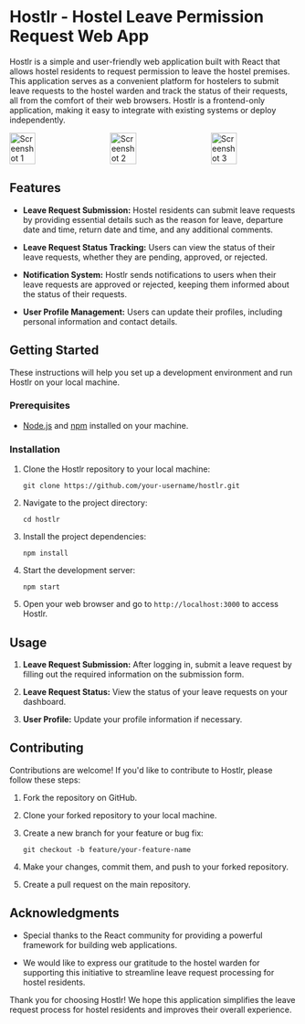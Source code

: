 # Hostlr - Hostel Leave Permission Request Web App

Hostlr is a simple and user-friendly web application built with React that allows hostel residents to request permission to leave the hostel premises. This application serves as a convenient platform for hostelers to submit leave requests to the hostel warden and track the status of their requests, all from the comfort of their web browsers. Hostlr is a frontend-only application, making it easy to integrate with existing systems or deploy independently.

<div style="display: flex; justify-content: space-between;">
  <img src="https://github.com/itsivag/Hostlr/raw/main/assets/85468732/7b0a25f6-eee4-4695-98c8-c2850cec52d2.png" alt="Screenshot 1" width="30%" />
  <img src="https://github.com/itsivag/Hostlr/raw/main/assets/85468732/d727a3bc-0c2c-4294-89c3-5cb57a5d1dc3.png" alt="Screenshot 2" width="30%" />
  <img src="https://github.com/itsivag/Hostlr/raw/main/assets/85468732/f333a30e-5ddf-4192-9426-23e303a6ce6c.png" alt="Screenshot 3" width="30%" />
</div>


## Features


- **Leave Request Submission:** Hostel residents can submit leave requests by providing essential details such as the reason for leave, departure date and time, return date and time, and any additional comments.

- **Leave Request Status Tracking:** Users can view the status of their leave requests, whether they are pending, approved, or rejected.

- **Notification System:** Hostlr sends notifications to users when their leave requests are approved or rejected, keeping them informed about the status of their requests.

- **User Profile Management:** Users can update their profiles, including personal information and contact details.

## Getting Started

These instructions will help you set up a development environment and run Hostlr on your local machine.

### Prerequisites

- [Node.js](https://nodejs.org/) and [npm](https://www.npmjs.com/) installed on your machine.

### Installation

1. Clone the Hostlr repository to your local machine:

   ```shell
   git clone https://github.com/your-username/hostlr.git
   ```

2. Navigate to the project directory:

   ```shell
   cd hostlr
   ```

3. Install the project dependencies:

   ```shell
   npm install
   ```

4. Start the development server:

   ```shell
   npm start
   ```

5. Open your web browser and go to `http://localhost:3000` to access Hostlr.

## Usage

1. **Leave Request Submission:** After logging in, submit a leave request by filling out the required information on the submission form.

2. **Leave Request Status:** View the status of your leave requests on your dashboard.

3. **User Profile:** Update your profile information if necessary.

## Contributing

Contributions are welcome! If you'd like to contribute to Hostlr, please follow these steps:

1. Fork the repository on GitHub.

2. Clone your forked repository to your local machine.

3. Create a new branch for your feature or bug fix:

   ```shell
   git checkout -b feature/your-feature-name
   ```

4. Make your changes, commit them, and push to your forked repository.

5. Create a pull request on the main repository.

## Acknowledgments

- Special thanks to the React community for providing a powerful framework for building web applications.

- We would like to express our gratitude to the hostel warden for supporting this initiative to streamline leave request processing for hostel residents.

Thank you for choosing Hostlr! We hope this application simplifies the leave request process for hostel residents and improves their overall experience.
